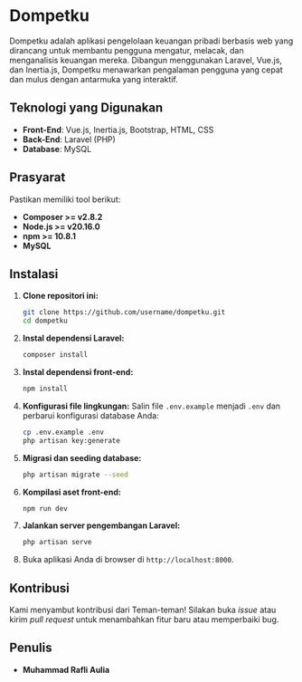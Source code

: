# Dompetku

Dompetku adalah aplikasi pengelolaan keuangan pribadi berbasis web yang dirancang untuk membantu pengguna mengatur, melacak, dan menganalisis keuangan mereka. Dibangun menggunakan Laravel, Vue.js, dan Inertia.js, Dompetku menawarkan pengalaman pengguna yang cepat dan mulus dengan antarmuka yang interaktif.

## Teknologi yang Digunakan

- **Front-End**: Vue.js, Inertia.js, Bootstrap, HTML, CSS
- **Back-End**: Laravel (PHP)
- **Database**: MySQL

## Prasyarat
Pastikan memiliki tool berikut:
- **Composer >= v2.8.2**
- **Node.js >= v20.16.0**
- **npm >= 10.8.1**
- **MySQL**

## Instalasi

1. **Clone repositori ini:**
   ```bash
   git clone https://github.com/username/dompetku.git
   cd dompetku
   ```

2. **Instal dependensi Laravel:**
   ```bash
   composer install
   ```

3. **Instal dependensi front-end:**
   ```bash
   npm install
   ```

4. **Konfigurasi file lingkungan:**
   Salin file `.env.example` menjadi `.env` dan perbarui konfigurasi database Anda:
   ```bash
   cp .env.example .env
   php artisan key:generate
   ```

5. **Migrasi dan seeding database:**
   ```bash
   php artisan migrate --seed
   ```

6. **Kompilasi aset front-end:**
   ```bash
   npm run dev
   ```

7. **Jalankan server pengembangan Laravel:**
   ```bash
   php artisan serve
   ```

8. Buka aplikasi Anda di browser di `http://localhost:8000`.

## Kontribusi

Kami menyambut kontribusi dari Teman-teman! Silakan buka *issue* atau kirim *pull request* untuk menambahkan fitur baru atau memperbaiki bug.

## Penulis

- **Muhammad Rafli Aulia**
